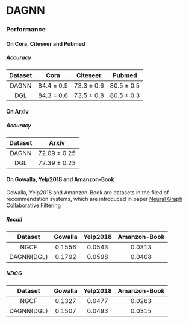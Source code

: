 # DAGNN

### Performance

#### On Cora, Citeseer and Pubmed
##### Accuracy
| Dataset | Cora | Citeseer | Pubmed |
| :-: | :-: | :-: | :-: |
| DAGNN | 84.4 ± 0.5 | 73.3 ± 0.6 | 80.5 ± 0.5 |
| DGL | 84.3 ± 0.6 | 73.5 ± 0.8 | 80.5 ± 0.3 |

#### On Arxiv
##### Accuracy
| Dataset | Arxiv |
| :-: | :-: |
| DAGNN | 72.09 ± 0.25 |
| DGL | 72.39 ± 0.23 |


#### On Gowalla, Yelp2018 and Amanzon-Book

Gowalla, Yelp2018 and Amanzon-Book are datasets in the filed of recommendation systems, which are introduced in paper [Neural Graph Collaborative Filtering](https://arxiv.org/abs/1905.08108v1)

##### Recall
| Dataset | Gowalla | Yelp2018 | Amanzon-Book |
| :-: | :-: | :-: | :-: |
| NGCF | 0.1556 | 0.0543 | 0.0313 |
| DAGNN(DGL) | 0.1792 | 0.0598 | 0.0408 |

##### NDCG
| Dataset | Gowalla | Yelp2018 | Amanzon-Book |
| :-: | :-: | :-: | :-: |
| NGCF | 0.1327 | 0.0477 | 0.0263 |
| DAGNN(DGL) | 0.1507 | 0.0493 | 0.0315 |

